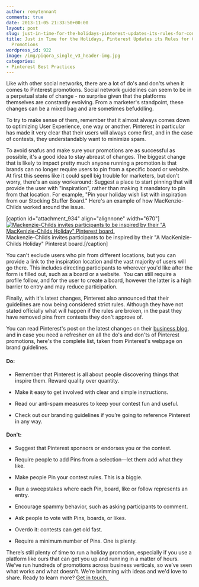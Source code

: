 ```yaml
---
author: remytennant
comments: true
date: 2013-11-05 21:33:50+00:00
layout: post
slug: just-in-time-for-the-holidays-pinterest-updates-its-rules-for-contests-and-promotions
title: Just in Time for the Holidays, Pinterest Updates its Rules for Contests and
  Promotions
wordpress_id: 922
image: /img/piqora_single_v3_header-img.jpg
categories:
- Pinterest Best Practices
---
```


Like with other social networks, there are a lot of do's and don'ts when it comes to Pinterest promotions. Social network guidelines can seem to be in a perpetual state of change - no surprise given that the platforms themselves are constantly evolving. From a marketer's standpoint, these changes can be a mixed bag and are sometimes befuddling.

To try to make sense of them, remember that it almost always comes down to optimizing User Experience, one way or another. Pinterest in particular has made it very clear that their users will always come first, and in the case of contests, they understandably want to minimize spam.

To avoid snafus and make sure your promotions are as successful as possible, it's a good idea to stay abreast of changes. The biggest change that is likely to impact pretty much anyone running a promotion is that brands can no longer require users to pin from a specific board or website. At first this seems like it could spell big trouble for marketers, but don't worry, there's an easy workaround: Suggest a place to start pinning that will provide the user with "inspiration", rather than making it mandatory to pin from that location. For example, "Pin your holiday wish list with inspiration from our Stocking Stuffer Board." Here's an example of how MacKenzie-Childs worked around the issue.

[caption id="attachment_934" align="alignnone" width="670"][![Mackenzie-Childs invites participants to be inspired by their "A MacKenizie-Childs Holiday" Pinterest board. ](http://blog.piqora.com/wp-content/uploads/2013/11/mackenzie-promo2.png)](http://blog.piqora.com/wp-content/uploads/2013/11/mackenzie-promo2.png) Mackenzie-Childs invites participants to be inspired by their "A MacKenizie-Childs Holiday" Pinterest board.[/caption]

You can't exclude users who pin from different locations, but you can provide a link to the inspiration location and the vast majority of users will go there. This includes directing participants to wherever you'd like after the form is filled out, such as a board or a website.  You can still require a profile follow, and for the user to create a board, however the latter is a high barrier to entry and may reduce participation. <!-- more -->

Finally, with it's latest changes, Pinterest also announced that their guidelines are now being considered strict rules. Although they have not stated officially what will happen if the rules are broken, in the past they have removed pins from contests they don't approve of.

You can read Pinterest's post on the latest changes on their [business blog](http://businessblog.pinterest.com/post/64976400223/better-ways-to-reach-pinners), and in case you need a refresher on all the do's and don'ts of Pinterest promotions, here's the complete list, taken from Pinterest's webpage on brand guidelines.


#### Do:





	
  * Remember that Pinterest is all about people discovering things that inspire them. Reward quality over quantity.

	
  * Make it easy to get involved with clear and simple instructions.

	
  * Read our anti-spam measures to keep your contest fun and useful.

	
  * Check out our branding guidelines if you’re going to reference Pinterest in any way.




#### Don't:





	
  * Suggest that Pinterest sponsors or endorses you or the contest.

	
  * Require people to add Pins from a selection—let them add what they like.

	
  * Make people Pin your contest rules. This is a biggie.

	
  * Run a sweepstakes where each Pin, board, like or follow represents an entry.

	
  * Encourage spammy behavior, such as asking participants to comment.

	
  * Ask people to vote with Pins, boards, or likes.

	
  * Overdo it: contests can get old fast.

	
  * Require a minimum number of Pins. One is plenty.


There’s still plenty of time to run a holiday promotion, especially if you use a platform like ours that can get you up and running in a matter of hours. We’ve run hundreds of promotions across business verticals, so we’ve seen what works and what doesn’t. We’re brimming with ideas and we'd love to share. Ready to learn more? [Get in touch. ](http://www.piqora.com/#request_demo)
